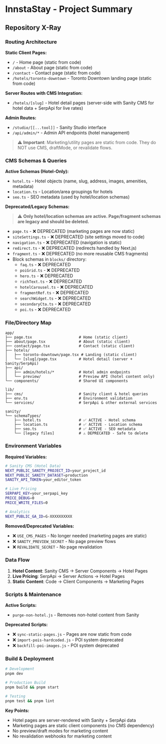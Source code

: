 # InnstaStay - Project Summary

## Repository X-Ray

### Routing Architecture

**Static Client Pages:**
- `/` - Home page (static from code)
- `/about` - About page (static from code) 
- `/contact` - Contact page (static from code)
- `/hotels/toronto-downtown` - Toronto Downtown landing page (static from code)

**Server Routes with CMS Integration:**
- `/hotels/[slug]` - Hotel detail pages (server-side with Sanity CMS for hotel data + SerpApi for live rates)

**Admin Routes:**
- `/studio/[[...tool]]` - Sanity Studio interface
- `/api/admin/*` - Admin API endpoints (hotel management)

> ⚠️ **Important**: Marketing/utility pages are static from code. They do NOT use CMS, draftMode, or revalidate flows.

### CMS Schemas & Queries

**Active Schemas (Hotel-Only):**
- `hotel.ts` - Hotel objects (name, slug, address, images, amenities, metadata)
- `location.ts` - Location/area groupings for hotels
- `seo.ts` - SEO metadata (used by hotel/location schemas)

**Deprecated/Legacy Schemas:**
> ⚠️ **Only hotel/location schemas are active. Page/fragment schemas are legacy and should be deleted.**

- `page.ts` - ❌ DEPRECATED (marketing pages are now static)
- `siteSettings.ts` - ❌ DEPRECATED (site settings moved to code)
- `navigation.ts` - ❌ DEPRECATED (navigation is static)
- `redirect.ts` - ❌ DEPRECATED (redirects handled by Next.js)
- `fragment.ts` - ❌ DEPRECATED (no more reusable CMS fragments)
- Block schemas in `blocks/` directory:
  - `faq.ts` - ❌ DEPRECATED
  - `poiGrid.ts` - ❌ DEPRECATED
  - `hero.ts` - ❌ DEPRECATED
  - `richText.ts` - ❌ DEPRECATED
  - `hotelCarousel.ts` - ❌ DEPRECATED
  - `fragmentRef.ts` - ❌ DEPRECATED
  - `searchWidget.ts` - ❌ DEPRECATED
  - `secondaryCta.ts` - ❌ DEPRECATED
  - `poi.ts` - ❌ DEPRECATED

### File/Directory Map

```
app/
├── page.tsx                     # Home (static client)
├── about/page.tsx               # About (static client)  
├── contact/page.tsx             # Contact (static client)
├── hotels/
│   ├── toronto-downtown/page.tsx # Landing (static client)
│   └── [slug]/page.tsx          # Hotel detail (server + Sanity/SerpApi)
├── api/
│   ├── admin/hotels/*           # Hotel admin endpoints
│   └── preview/                 # Preview API (hotel content only)
└── components/                  # Shared UI components

lib/
├── cms/                         # Sanity client & hotel queries
├── env.ts                       # Environment validation
└── services/                    # SerpApi & other external services

sanity/
└── schemaTypes/
    ├── hotel.ts                 # ✅ ACTIVE - Hotel schema
    ├── location.ts              # ✅ ACTIVE - Location schema  
    ├── seo.ts                   # ✅ ACTIVE - SEO metadata
    └── [legacy files]           # ⚠️ DEPRECATED - Safe to delete
```

### Environment Variables

**Required Variables:**
```bash
# Sanity CMS (Hotel Data)
NEXT_PUBLIC_SANITY_PROJECT_ID=your_project_id
NEXT_PUBLIC_SANITY_DATASET=production
SANITY_API_TOKEN=your_editor_token

# Live Pricing
SERPAPI_KEY=your_serpapi_key
PRICE_DEBUG=0
PRICE_WRITE_FILES=0

# Analytics
NEXT_PUBLIC_GA_ID=G-XXXXXXXXXX
```

**Removed/Deprecated Variables:**
- ❌ `USE_CMS_PAGES` - No longer needed (marketing pages are static)
- ❌ `SANITY_PREVIEW_SECRET` - No page preview flows
- ❌ `REVALIDATE_SECRET` - No page revalidation

### Data Flow

1. **Hotel Content**: Sanity CMS → Server Components → Hotel Pages
2. **Live Pricing**: SerpApi → Server Actions → Hotel Pages  
3. **Static Content**: Code → Client Components → Marketing Pages

### Scripts & Maintenance

**Active Scripts:**
- `purge-non-hotel.js` - Removes non-hotel content from Sanity

**Deprecated Scripts:**
- ❌ `sync-static-pages.js` - Pages are now static from code
- ❌ `import-pois-hardcoded.js` - POI system deprecated
- ❌ `backfill-poi-images.js` - POI system deprecated

### Build & Deployment

```bash
# Development
pnpm dev

# Production Build  
pnpm build && pnpm start

# Testing
pnpm test && pnpm lint
```

**Key Points:**
- Hotel pages are server-rendered with Sanity + SerpApi data
- Marketing pages are static client components (no CMS dependency)
- No preview/draft modes for marketing content
- No revalidation webhooks for marketing content

